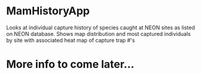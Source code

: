 # MamHistoryApp
Looks at individual capture history of species caught at NEON sites as listed on NEON database. Shows map distribution and most captured individuals by site with associated heat map of capture trap #'s
# More info to come later...
